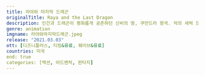 ```yaml
---
title: 라야와 마지막 드래곤
originalTitle: Raya and the Last Dragon
description: 인간과 드래곤이 평화롭게 공존하던 신비의 땅, 쿠만드라 왕국. 악의 세력 드룬이 들이닥치자, 드래곤들은 인간을 구하기 위해 스스로를 희생하고 사라진다. 500년 후 부활한 드룬이 세상을 공포에 빠뜨리자, 전사 라야는 분열된 쿠만드라를 구하기 위해 전설 속 마지막 드래곤을 찾아 모험을 떠난다. 라야는 험난한 여정을 겪으며 세상을 구하기 위해서는 전설 속 드래곤보다 더 중요한 것이 있다는 것을 깨닫게 되는데…
genre: animation
imgname: 라야와마지막드래곤.jpeg
release: "2021.03.03"
ott: [디즈니플러스, 티빙&유료, 웨이브&유료]
countries: 미국
end: true
categories: [액션, 어드벤처, 판타지]
---
```

